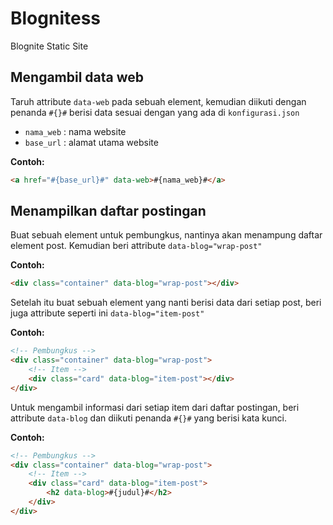 # Blognitess
Blognite Static Site

## Mengambil data web
Taruh attribute ```data-web``` pada sebuah element, kemudian diikuti dengan penanda ```#{}#``` berisi data sesuai dengan yang ada di ```konfigurasi.json```

- ```nama_web``` : nama website
- ```base_url``` : alamat utama website

**Contoh:**
```html
<a href="#{base_url}#" data-web>#{nama_web}#</a>
```

## Menampilkan daftar postingan
Buat sebuah element untuk pembungkus, nantinya akan menampung daftar element post. Kemudian beri attribute ```data-blog="wrap-post"```

**Contoh:**
```html
<div class="container" data-blog="wrap-post"></div>
```

Setelah itu buat sebuah element yang nanti berisi data dari setiap post, beri juga attribute seperti ini ```data-blog="item-post"```

**Contoh:**
```html
<!-- Pembungkus -->
<div class="container" data-blog="wrap-post">
    <!-- Item -->
    <div class="card" data-blog="item-post"></div>
</div>
```

Untuk mengambil informasi dari setiap item dari daftar postingan, beri attribute ```data-blog``` dan diikuti penanda ```#{}#``` yang berisi kata kunci.

**Contoh:**
```html
<!-- Pembungkus -->
<div class="container" data-blog="wrap-post">
    <!-- Item -->
    <div class="card" data-blog="item-post">
        <h2 data-blog>#{judul}#</h2>
    </div>
</div>
```